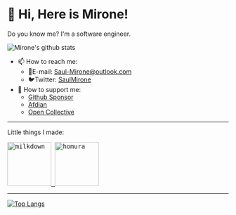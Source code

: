 # :wave: Hi, Here is Mirone!

Do you know me? I'm a software engineer.


![Mirone's github stats](https://github-readme-stats.vercel.app/api?username=Saul-Mirone&show_icons=true&theme=nord)

- 📫 How to reach me:
  - 📧E-mail: <Saul-Mirone@outlook.com>
  - 🐦Twitter: [SaulMirone](https://twitter.com/SaulMirone)
- 💖 How to support me:
  - [Github Sponsor](https://github.com/sponsors/Saul-Mirone)
  - [Afdian](https://afdian.net/@mirone)
  - [Open Collective](https://opencollective.com/milkdown)

---

Little things I made:

<a title="Milkdown" href="https://github.com/Saul-Mirone/milkdown">
  <kbd>
    <img src="https://github.com/Saul-Mirone/milkdown/blob/main/gh-pages/public/milkdown.svg" width="100" height="100" alt="milkdown">
  </kdb>
</a>
<a title="Homura" href="https://github.com/Saul-Mirone/homura">
  <kbd>
    <img src="https://github.com/Saul-Mirone/homura/blob/main/assets/homura-logo.png" width="100" height="100" alt="homura">
  </kbd>
</a>

---


[![Top Langs](https://github-readme-stats.vercel.app/api/top-langs/?username=Saul-Mirone&layout=compact&theme=nord&exclude_repo=saul-mirone.github.io,Saul-Mirone)](https://github.com/Saul-Mirone)
